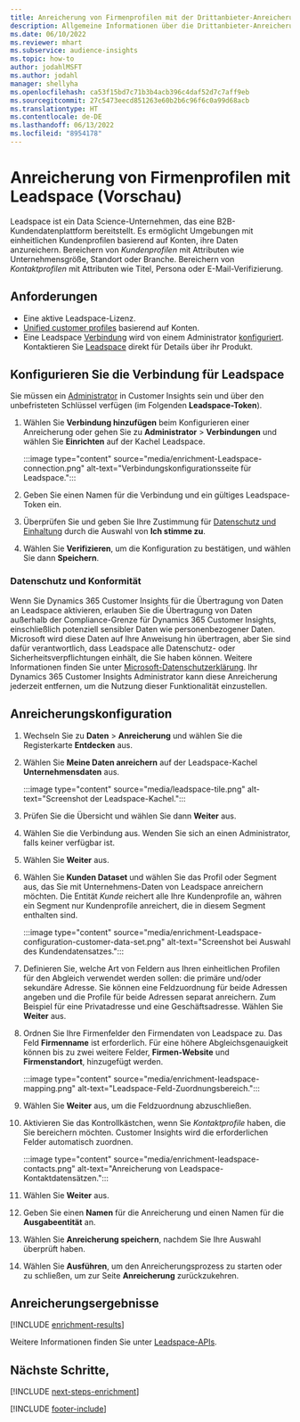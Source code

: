 ```yaml
---
title: Anreicherung von Firmenprofilen mit der Drittanbieter-Anreicherung Leadspace
description: Allgemeine Informationen über die Drittanbieter-Anreicherung von Leadspace.
ms.date: 06/10/2022
ms.reviewer: mhart
ms.subservice: audience-insights
ms.topic: how-to
author: jodahlMSFT
ms.author: jodahl
manager: shellyha
ms.openlocfilehash: ca53f15bd7c71b3b4acb396c4daf52d7c7aff9eb
ms.sourcegitcommit: 27c5473eecd851263e60b2b6c96f6c0a99d68acb
ms.translationtype: HT
ms.contentlocale: de-DE
ms.lasthandoff: 06/13/2022
ms.locfileid: "8954178"
---
```

# <a name="enrichment-of-company-profiles-with-leadspace-preview"></a>Anreicherung von Firmenprofilen mit Leadspace (Vorschau)

Leadspace ist ein Data Science-Unternehmen, das eine B2B-Kundendatenplattform bereitstellt. Es ermöglicht Umgebungen mit einheitlichen Kundenprofilen basierend auf Konten, ihre Daten anzureichern. Bereichern von *Kundenprofilen* mit Attributen wie Unternehmensgröße, Standort oder Branche. Bereichern von *Kontaktprofilen* mit Attributen wie Titel, Persona oder E-Mail-Verifizierung.

## <a name="prerequisites"></a>Anforderungen

- Eine aktive Leadspace-Lizenz.
- [Unified customer profiles](customer-profiles.md) basierend auf Konten.
- Eine Leadspace [Verbindung](connections.md) wird von einem Administrator [konfiguriert](#configure-the-connection-for-leadspace). Kontaktieren Sie [Leadspace](https://www.leadspace.com/leadspace-microsoft-dynamics-365/) direkt für Details über ihr Produkt.

## <a name="configure-the-connection-for-leadspace"></a>Konfigurieren Sie die Verbindung für Leadspace

Sie müssen ein [Administrator](permissions.md#admin) in Customer Insights sein und über den unbefristeten Schlüssel verfügen (im Folgenden **Leadspace-Token**).

1. Wählen Sie **Verbindung hinzufügen** beim Konfigurieren einer Anreicherung oder gehen Sie zu **Administrator** > **Verbindungen** und wählen Sie **Einrichten** auf der Kachel Leadspace.

   :::image type="content" source="media/enrichment-Leadspace-connection.png" alt-text="Verbindungskonfigurationsseite für Leadspace.":::

1. Geben Sie einen Namen für die Verbindung und ein gültiges Leadspace-Token ein.

1. Überprüfen Sie und geben Sie Ihre Zustimmung für [Datenschutz und Einhaltung](#data-privacy-and-compliance) durch die Auswahl von **Ich stimme zu**.

1. Wählen Sie **Verifizieren**, um die Konfiguration zu bestätigen, und wählen Sie dann **Speichern**.

### <a name="data-privacy-and-compliance"></a>Datenschutz und Konformität

Wenn Sie Dynamics 365 Customer Insights für die Übertragung von Daten an Leadspace aktivieren, erlauben Sie die Übertragung von Daten außerhalb der Compliance-Grenze für Dynamics 365 Customer Insights, einschließlich potenziell sensibler Daten wie personenbezogener Daten. Microsoft wird diese Daten auf Ihre Anweisung hin übertragen, aber Sie sind dafür verantwortlich, dass Leadspace alle Datenschutz- oder Sicherheitsverpflichtungen einhält, die Sie haben können. Weitere Informationen finden Sie unter [Microsoft-Datenschutzerklärung](https://go.microsoft.com/fwlink/?linkid=396732).
Ihr Dynamics 365 Customer Insights Administrator kann diese Anreicherung jederzeit entfernen, um die Nutzung dieser Funktionalität einzustellen.

## <a name="configure-the-enrichment"></a>Anreicherungskonfiguration

1. Wechseln Sie zu **Daten** > **Anreicherung** und wählen Sie die Registerkarte **Entdecken** aus.

1. Wählen Sie **Meine Daten anreichern** auf der Leadspace-Kachel **Unternehmensdaten** aus.

   :::image type="content" source="media/leadspace-tile.png" alt-text="Screenshot der Leadspace-Kachel.":::

1. Prüfen Sie die Übersicht und wählen Sie dann **Weiter** aus.

1. Wählen Sie die Verbindung aus. Wenden Sie sich an einen Administrator, falls keiner verfügbar ist.

1. Wählen Sie **Weiter** aus.

1. Wählen Sie **Kunden Dataset** und wählen Sie das Profil oder Segment aus, das Sie mit Unternehmens-Daten von Leadspace anreichern möchten. Die Entität *Kunde* reichert alle Ihre Kundenprofile an, währen ein Segment nur Kundenprofile anreichert, die in diesem Segment enthalten sind.

    :::image type="content" source="media/enrichment-Leadspace-configuration-customer-data-set.png" alt-text="Screenshot bei Auswahl des Kundendatensatzes.":::

1. Definieren Sie, welche Art von Feldern aus Ihren einheitlichen Profilen für den Abgleich verwendet werden sollen: die primäre und/oder sekundäre Adresse. Sie können eine Feldzuordnung für beide Adressen angeben und die Profile für beide Adressen separat anreichern. Zum Beispiel für eine Privatadresse und eine Geschäftsadresse. Wählen Sie **Weiter** aus.

1. Ordnen Sie Ihre Firmenfelder den Firmendaten von Leadspace zu. Das Feld **Firmenname** ist erforderlich. Für eine höhere Abgleichsgenauigkeit können bis zu zwei weitere Felder, **Firmen-Website** und **Firmenstandort**, hinzugefügt werden.

   :::image type="content" source="media/enrichment-leadspace-mapping.png" alt-text="Leadspace-Feld-Zuordnungsbereich.":::

1. Wählen Sie **Weiter** aus, um die Feldzuordnung abzuschließen.

1. Aktivieren Sie das Kontrollkästchen, wenn Sie *Kontaktprofile* haben, die Sie bereichern möchten. Customer Insights wird die erforderlichen Felder automatisch zuordnen.

   :::image type="content" source="media/enrichment-leadspace-contacts.png" alt-text="Anreicherung von Leadspace-Kontaktdatensätzen.":::

1. Wählen Sie **Weiter** aus.

1. Geben Sie einen **Namen** für die Anreicherung und einen Namen für die **Ausgabeentität** an.

1. Wählen Sie **Anreicherung speichern**, nachdem Sie Ihre Auswahl überprüft haben.

1. Wählen Sie **Ausführen**, um den Anreicherungsprozess zu starten oder zu schließen, um zur Seite **Anreicherung** zurückzukehren.

## <a name="enrichment-results"></a>Anreicherungsergebnisse

[!INCLUDE [enrichment-results](includes/enrichment-results.md)]

Weitere Informationen finden Sie unter [Leadspace-APIs](https://support.leadspace.com/hc/en-us/sections/201997649-API).

## <a name="next-steps"></a>Nächste Schritte,

[!INCLUDE [next-steps-enrichment](includes/next-steps-enrichment.md)]

[!INCLUDE [footer-include](includes/footer-banner.md)]
